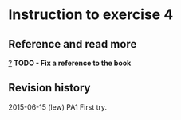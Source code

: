 Instruction to exercise 4
==============================



Reference and read more
------------------------------

[?](#) **TODO - Fix a reference to the book**



Revision history
------------------------------

2015-06-15 (lew) PA1 First try.
